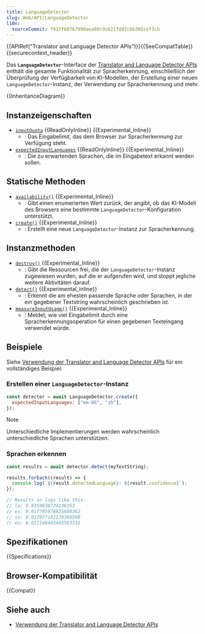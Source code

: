 ```yaml
---
title: LanguageDetector
slug: Web/API/LanguageDetector
l10n:
  sourceCommit: f91ff68767990aea89c9cb21fd8fc6b365cef3cb
---
```


{{APIRef("Translator and Language Detector APIs")}}{{SeeCompatTable}}{{securecontext_header}}

Das **`LanguageDetector`**-Interface der [Translator and Language Detector APIs](/de/docs/Web/API/Translator_and_Language_Detector_APIs) enthält die gesamte Funktionalität zur Spracherkennung, einschließlich der Überprüfung der Verfügbarkeit von KI-Modellen, der Erstellung einer neuen `LanguageDetector`-Instanz, der Verwendung zur Spracherkennung und mehr.

{{InheritanceDiagram}}

## Instanzeigenschaften

- [`inputQuota`](/de/docs/Web/API/LanguageDetector/inputQuota) {{ReadOnlyInline}} {{Experimental_Inline}}
  - : Das Eingabelimit, das dem Browser zur Spracherkennung zur Verfügung steht.
- [`expectedInputLanguages`](/de/docs/Web/API/LanguageDetector/expectedInputLanguages) {{ReadOnlyInline}} {{Experimental_Inline}}
  - : Die zu erwartenden Sprachen, die im Eingabetext erkannt werden sollen.

## Statische Methoden

- [`availability()`](/de/docs/Web/API/LanguageDetector/availability_static) {{Experimental_Inline}}
  - : Gibt einen enumerierten Wert zurück, der angibt, ob das KI-Modell des Browsers eine bestimmte `LanguageDetector`-Konfiguration unterstützt.
- [`create()`](/de/docs/Web/API/LanguageDetector/create_static) {{Experimental_Inline}}
  - : Erstellt eine neue `LanguageDetector`-Instanz zur Spracherkennung.

## Instanzmethoden

- [`destroy()`](/de/docs/Web/API/LanguageDetector/destroy) {{Experimental_Inline}}
  - : Gibt die Ressourcen frei, die der `LanguageDetector`-Instanz zugewiesen wurden, auf die er aufgerufen wird, und stoppt jegliche weitere Aktivitäten darauf.
- [`detect()`](/de/docs/Web/API/LanguageDetector/detect) {{Experimental_Inline}}
  - : Erkennt die am ehesten passende Sprache oder Sprachen, in der ein gegebener Textstring wahrscheinlich geschrieben ist.
- [`measureInputUsage()`](/de/docs/Web/API/LanguageDetector/measureInputUsage) {{Experimental_Inline}}
  - : Meldet, wie viel Eingabelimit durch eine Spracherkennungsoperation für einen gegebenen Texteingang verwendet würde.

## Beispiele

Siehe [Verwendung der Translator and Language Detector APIs](/de/docs/Web/API/Translator_and_Language_Detector_APIs/Using) für ein vollständiges Beispiel.

### Erstellen einer `LanguageDetector`-Instanz

```js
const detector = await LanguageDetector.create({
  expectedInputLanguages: ["en-US", "zh"],
});
```

> [!NOTE]
> Unterschiedliche Implementierungen werden wahrscheinlich unterschiedliche Sprachen unterstützen.

### Sprachen erkennen

```js
const results = await detector.detect(myTextString);

results.forEach((result) => {
  console.log(`${result.detectedLanguage}: ${result.confidence}`);
});

// Results in logs like this:
// la: 0.8359838724136353
// es: 0.017705978825688362
// sv: 0.012977192178368568
// en: 0.011148443445563316
```

## Spezifikationen

{{Specifications}}

## Browser-Kompatibilität

{{Compat}}

## Siehe auch

- [Verwendung der Translator and Language Detector APIs](/de/docs/Web/API/Translator_and_Language_Detector_APIs/Using)
